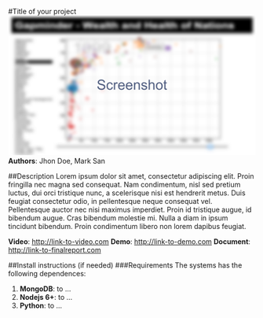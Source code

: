 #Title of your project
![alt text](https://raw.githubusercontent.com/CristianFelix/infoviz/master/Screen.png "Logo Title Text 1")
**Authors**: Jhon Doe, Mark San

##Description
Lorem ipsum dolor sit amet, consectetur adipiscing elit. Proin fringilla nec magna sed consequat. Nam condimentum, nisl sed pretium luctus, dui orci tristique nunc, a scelerisque nisi est hendrerit metus. Duis feugiat consectetur odio, in pellentesque neque consequat vel. Pellentesque auctor nec nisi maximus imperdiet. Proin id tristique augue, id bibendum augue. Cras bibendum molestie mi. Nulla a diam in ipsum tincidunt bibendum. Proin condimentum libero non lorem dapibus feugiat.

**Video**: http://link-to-video.com
**Demo**: http://link-to-demo.com
**Document**: http://link-to-finalreport.com

##Install instructions (if needed)
###Requirements 
The systems has the following dependences:

1. **MongoDB**: to ... 
2. **Nodejs 6+**: to ...
3. **Python**: to ...
